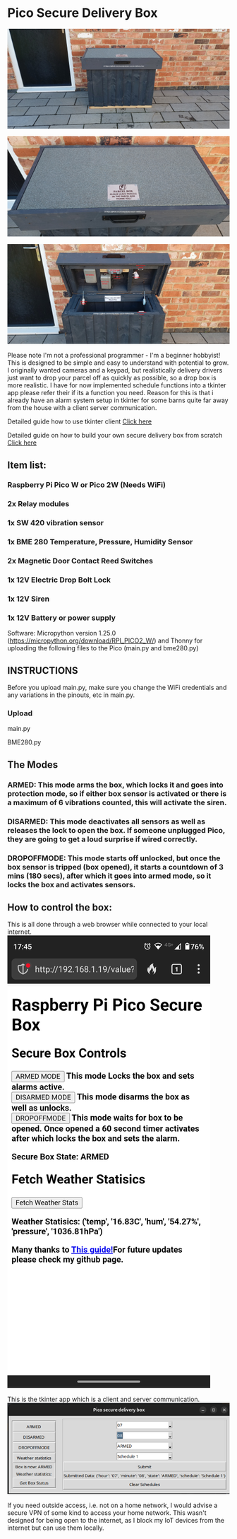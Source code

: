 # Pico Secure Delivery Box
![How to build your own secure delivery box using a Raspberry Pi Pico](Building-box/main1.jpg)

![Box image 2](Building-box/main2.jpg)

![Box image 3](Building-box/layout.jpg)

Please note I'm not a professional programmer -  I'm a beginner hobbyist! This is designed to be simple and easy to understand with potential to grow. I originally wanted cameras and a keypad, but realistically delivery drivers just want to drop your parcel off as quickly as possible, so a drop box is more realistic. I have for now implemented schedule functions into a tkinter app please refer their if its a function you need. Reason for this is that i already have an alarm system setup in tkinter for some barns quite far away from the house with a client server communication.

Detailed guide how to use tkinter client [Click here](picotkinter/README.md)

Detailed guide on how to build your own secure delivery box from scratch [Click here](Building-box/README.md)

## Item list:

### Raspberry Pi Pico W or Pico 2W (Needs WiFi)

### 2x Relay modules

### 1x SW 420 vibration sensor

### 1x BME 280 Temperature, Pressure, Humidity Sensor

### 2x Magnetic Door Contact Reed Switches

### 1x 12V Electric Drop Bolt Lock

### 1x 12V Siren

### 1x 12V Battery or power supply

Software: Micropython version 1.25.0 (https://micropython.org/download/RPI_PICO2_W/) and Thonny for uploading the following files to the Pico (main.py and bme280.py)

## INSTRUCTIONS

Before you upload main.py, make sure you change the WiFi credentials and any variations in the pinouts, etc in main.py.

### Upload
main.py

BME280.py

## The Modes

### ARMED: This mode arms the box, which locks it and goes into protection mode, so if either box sensor is activated or there is a maximum of 6 vibrations counted, this will activate the siren.

### DISARMED: This mode deactivates all sensors as well as releases the lock to open the box. If someone unplugged Pico, they are going to get a loud surprise if wired correctly.

### DROPOFFMODE: This mode starts off unlocked, but once the box sensor is tripped (box opened), it starts a countdown of 3 mins (180 secs), after which it goes into armed mode, so it locks the box and activates sensors.

## How to control the box:

This is all done through a web browser while connected to your local internet.
![Example](Building-box/phoneshot.png)

This is the tkinter app which is a client and server communication.
![Example](Building-box/tkinterscreenshot.png)

If you need outside access, i.e. not on a home network, I would advise a secure VPN of some kind to access your home network. This wasn't designed for being open to the internet, as I block my IoT devices from the internet but can use them locally.
